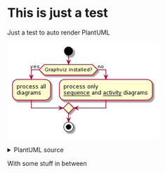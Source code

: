 # This is just a test

Just a test to auto render PlantUML

<!-- puml:123 -->
![alt](generated-assets/123.png)
<details>
    <summary>PlantUML source</summary>

```puml
@startuml
start

if (Graphviz installed?) then (yes)
  :process all\ndiagrams;
else (no)
  :process only
  __sequence__ and __activity__ diagrams;
endif

stop
@enduml
```
</details>
<!-- puml:123 -->

With some stuff in between
